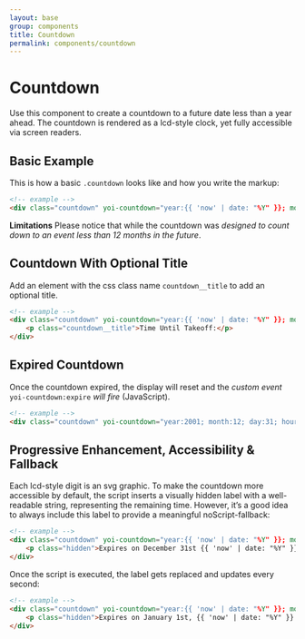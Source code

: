 ```yaml
---
layout: base
group: components
title: Countdown
permalink: components/countdown
---
```


# Countdown

<p class="intro">Use this component to create a countdown to a future date less than a year ahead. The countdown is rendered as a lcd-style clock, yet fully accessible via screen readers.</p>

## Basic Example

This is how a basic `.countdown` looks like and how you write the markup:

```html
<!-- example -->
<div class="countdown" yoi-countdown="year:{{ 'now' | date: "%Y" }}; month:12; day:31;"></div>
```

<p class="hint hint--negative"><b>Limitations</b> Please notice that while the countdown was <i>designed to count down to an event less than 12 months in the future</i>.</p>

## Countdown With Optional Title

Add an element with the css class name `countdown__title` to add an optional title.

```html
<!-- example -->
<div class="countdown" yoi-countdown="year:{{ 'now' | date: "%Y" }}; month:12; day:31; hour:15;">
    <p class="countdown__title">Time Until Takeoff:</p>
</div>
```

## Expired Countdown

Once the countdown expired, the display will reset and the *custom event* `yoi-countdown:expire` *will fire* (JavaScript).

```html
<!-- example -->
<div class="countdown" yoi-countdown="year:2001; month:12; day:31; hour:15;"></div>
```

## Progressive Enhancement, Accessibility & Fallback

Each lcd-style digit is an svg graphic. To make the countdown more accessible by default, the script inserts a visually hidden label with a well-readable string, representing the remaining time. However, it’s a good idea to always include this label to provide a meaningful noScript-fallback:

```html
<!-- example -->
<div class="countdown" yoi-countdown="year:{{ 'now' | date: "%Y" }}; month:12; day:31; hour:15;">
    <p class="hidden">Expires on December 31st {{ 'now' | date: "%Y" }} at 15:00 GMT+0002.</p>
</div>
```

Once the script is executed, the label gets replaced and updates every second:

```html
<!-- example -->
<div class="countdown" yoi-countdown="year:{{ 'now' | date: "%Y" }}; month:12; day:31; hour:15;">
    <p class="hidden">Expires on January 1st, {{ 'now' | date: "%Y" }} at 15:00 GMT+0002</p>
</div>
```
